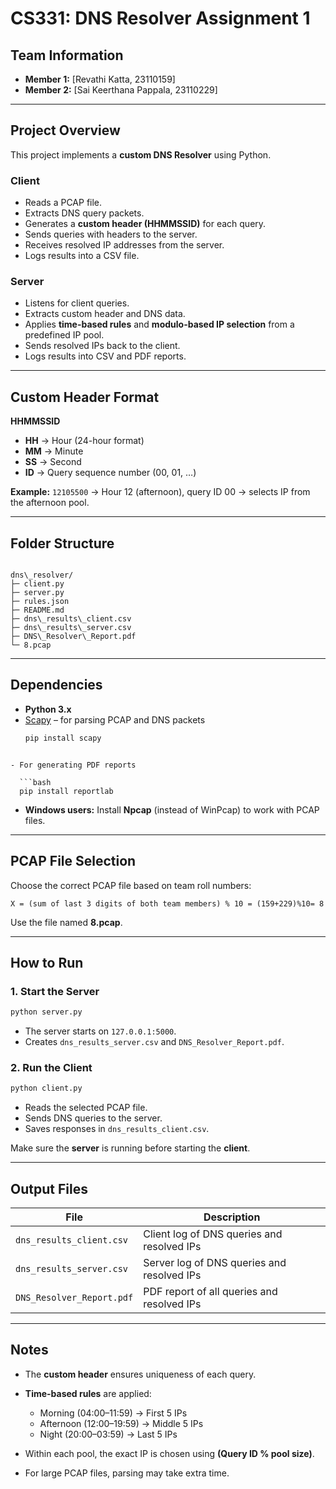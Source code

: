 # CS331: DNS Resolver Assignment 1

## Team Information
- **Member 1:** [Revathi Katta, 23110159]
- **Member 2:** [Sai Keerthana Pappala, 23110229]

---

## Project Overview
This project implements a **custom DNS Resolver** using Python.

### Client
- Reads a PCAP file.
- Extracts DNS query packets.
- Generates a **custom header (HHMMSSID)** for each query.
- Sends queries with headers to the server.
- Receives resolved IP addresses from the server.
- Logs results into a CSV file.

### Server
- Listens for client queries.
- Extracts custom header and DNS data.
- Applies **time-based rules** and **modulo-based IP selection** from a predefined IP pool.
- Sends resolved IPs back to the client.
- Logs results into CSV and PDF reports.

---

## Custom Header Format
**HHMMSSID**

- **HH** → Hour (24-hour format)  
- **MM** → Minute  
- **SS** → Second  
- **ID** → Query sequence number (00, 01, …)  

**Example:** `12105500` → Hour 12 (afternoon), query ID 00 → selects IP from the afternoon pool.

---

## Folder Structure
```

dns\_resolver/
├─ client.py
├─ server.py
├─ rules.json
├─ README.md
├─ dns\_results\_client.csv
├─ dns\_results\_server.csv
├─ DNS\_Resolver\_Report.pdf
└─ 8.pcap

````

---

## Dependencies
- **Python 3.x**
- [Scapy](https://scapy.readthedocs.io/en/latest/) – for parsing PCAP and DNS packets  
  ```bash
  pip install scapy
````

- For generating PDF reports

  ```bash
  pip install reportlab
 ````

* **Windows users:** Install **Npcap** (instead of WinPcap) to work with PCAP files.

---

## PCAP File Selection

Choose the correct PCAP file based on team roll numbers:

```
X = (sum of last 3 digits of both team members) % 10 = (159+229)%10= 8
```

Use the file named **8.pcap**.

---

## How to Run

### 1. Start the Server

```bash
python server.py
```

* The server starts on `127.0.0.1:5000`.
* Creates `dns_results_server.csv` and `DNS_Resolver_Report.pdf`.

### 2. Run the Client

```bash
python client.py
```

* Reads the selected PCAP file.
* Sends DNS queries to the server.
* Saves responses in `dns_results_client.csv`.

Make sure the **server** is running before starting the **client**.

---

## Output Files

| File                      | Description                                             |
| ------------------------- | ------------------------------------------------------- |
| `dns_results_client.csv`  | Client log of DNS queries and resolved IPs              |
| `dns_results_server.csv`  | Server log of DNS queries and resolved IPs              |
| `DNS_Resolver_Report.pdf` | PDF report of all queries and resolved IPs |

---

## Notes

* The **custom header** ensures uniqueness of each query.
* **Time-based rules** are applied:

  * Morning (04:00–11:59) → First 5 IPs
  * Afternoon (12:00–19:59) → Middle 5 IPs
  * Night (20:00–03:59) → Last 5 IPs
* Within each pool, the exact IP is chosen using **(Query ID % pool size)**.
* For large PCAP files, parsing may take extra time.

```

